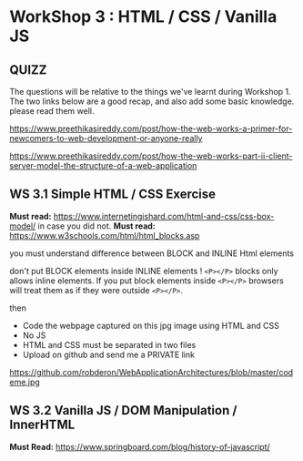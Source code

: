 # WorkShop 3 : HTML / CSS / Vanilla JS


## QUIZZ 

The questions will be relative to the things we've learnt during Workshop 1. The two links below are a good recap, and also add some basic knowledge. please read them well.

https://www.preethikasireddy.com/post/how-the-web-works-a-primer-for-newcomers-to-web-development-or-anyone-really

https://www.preethikasireddy.com/post/how-the-web-works-part-ii-client-server-model-the-structure-of-a-web-application



## WS 3.1 Simple HTML / CSS Exercise


**Must read:**  https://www.internetingishard.com/html-and-css/css-box-model/ in case you did not.
**Must read:**  https://www.w3schools.com/html/html_blocks.asp

you must understand difference between BLOCK and INLINE Html elements 


don't put BLOCK elements inside INLINE elements !
`<P></P>` blocks only allows inline elements. If  you put block elements inside `<P></P>` browsers will treat them as if they were outside `<P></P>`.



then

- Code the webpage captured on this jpg image using HTML and CSS
- No JS
- HTML and CSS must be separated in two files
- Upload on github and send me a PRIVATE link

https://github.com/robderon/WebApplicationArchitectures/blob/master/codeme.jpg




## WS 3.2 Vanilla JS / DOM Manipulation  / InnerHTML



**Must Read:** https://www.springboard.com/blog/history-of-javascript/
